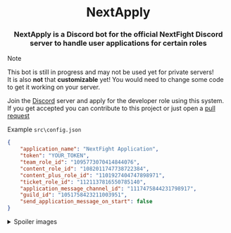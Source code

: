 <div align="center">
	<h1>NextApply</h1>
	<h3>NextApply is a Discord bot for the official NextFight Discord server to handle user applications for certain roles</h3>
</div>

> [!NOTE]
> This bot is still in progress and may not be used yet for private servers!<br>
> It is also **not** that **customizable** yet! You would need to change some code to get it working on your server.

Join the [Discord](https://discord.gg/ZXvGT8uMD3) server and apply for the developer role using this system.
If you get accepted you can contribute to this project or just open a [pull request](https://github.com/NextFightNetwork/NextApply/pulls)

Example `src\config.json`

```json
{
	"application_name": "NextFight Application",
	"token": "YOUR_TOKEN",
	"team_role_id": "1095773070414844076",
	"content_role_id": "1082011747738722384",
	"content_plus_role_id": "1101927404747898971",
	"ticket_role_id": "1121137816550785140",
	"application_message_channel_id": "1117475844231798917",
	"guild_id": "1051758423211003951",
	"send_application_message_on_start": false
}
```

<details>
<summary>Spoiler images</summary>
<img src="https://cdn.discordapp.com/attachments/1052241511795937381/1117774875977863178/image.png">
<img src="https://media.discordapp.net/attachments/1052241511795937381/1118186496357310494/image.png?width=657&height=670">
<img src="https://media.discordapp.net/attachments/1052241511795937381/1118186477428428870/image.png?width=857&height=458">
</details>

